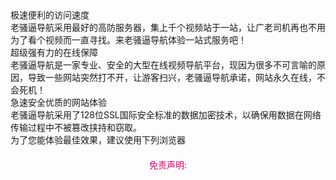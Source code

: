 <!DOCTYPE html>
<html>
<head>
<meta http-equiv="Content-Type" content="text/html; charset=UTF-8" />
<meta name="renderer" content="webkit" />
<meta http-equiv="X-UA-Compatible" content="IE=edge,chrome=1" />
<title>极品福利导航,第一导航,福利网最新地址,宅男宅女必备好网站</title>
<meta name="keywords" content="『QQ流氓馆极品导航』极品福利导航,第一导航,福利网最新地址,宅男宅女" />
<meta name="description" content="QQ流氓馆,QQ流氓馆福利导航,QQ流氓馆福利" />
<link rel="Stylesheet" href="index_files/common.css" />
<link rel="Stylesheet" href="index_files/index.css" />
<style> .clearfix:after{content:".";display:block;height:0;clear:both;visibility:hidden} .clearfix{*+height:1%;}.hd .arrow{width:836px;height:617px;background:url(static/imgs/bg_img.png) 0 0 no-repeat;position:absolute;z-index:1;left:50%;top:0;margin-left:-418px;animation:arrow 3s 0s ease-out both;-webkit-animation:arrow 3s 0s ease-out both;-moz-animation:arrow 3s 0s ease-out both;} .hd .cnt{overflow:inherit;position:relative;z-index:2;} .hd .succ{background:none;box-shadow:none;overflow:inherit} .url_tit{width:477px;height:84px;background:url(static/imgs/pimg.png) 0 0 no-repeat;margin:0 auto 10px;animation:fadeInRight 1s 0s linear both;-webkit-animation:fadeInRight 1s 0s linear both;-moz-animation:fadeInRight 1s 0s linear both;} .url_enter{width:660px;height:150px;background:url(static/imgs/test_bg.png) 0 0 no-repeat;margin:0 auto;overflow:hidden;position:relative;animation:fadeInLeft 1s .2s ease-out both;-webkit-animation:fadeInLeft 1s .2s ease-out both;-moz-animation:fadeInLeft 1s .2s ease-out both;} .url_enter .err{display:none;background:#D50000;height:32px;width:380px;border-radius:5px;color:#ffffff;font-size:16px;padding:0 0 0 60px;line-height:32px;position:absolute;top:26px;left:180px;} .url_enter .err b{display:inline-block;width:16px;height:16px;vertical-align:text-top;margin:3px 10px 0 0;background:url(static/imgs/ping_ico.png) 0 -80px no-repeat;} .url_enter .suc{display:none;background:#0c98e8;height:32px;width:380px;border-radius:5px;color:#ffffff;font-size:16px;padding:0 0 0 60px;line-height:32px;position:absolute;top:26px;left:180px;} .url_enter .suc b{display:inline-block;width:16px;height:16px;vertical-align:text-top;margin:3px 10px 0 0;background:url(static/imgs/ping_ico.png) 0 -100px no-repeat;} .url_input{width:410px;height:40px;border:1px solid #9db4b4;border-radius:5px;box-shadow:inset 0 3px 6px 0 rgba(0,0,0,.2);-webkit-box-shadow:inset 0 6px 10px 0 rgba(0,0,0,.2);-moz-box-shadow:inset 0 6px 10px 0 rgba(0,0,0,.2);position:absolute;left:40px;top:70px;font-size:18px;padding:0 10px;outline:none;} .url_input:focus{border-color:#709E9E;} .url_btn{width:130px;height:42px;background:#0c98e8;border:0 none;border-radius:5px;font-size:20px;color:#fff;outline:none;cursor:pointer;position:absolute;top:70px;left:494px;background-image:-moz-linear-gradient(top,#018edb,#22aeff);background-image:-webkit-gradient(linear,left top,left bottom,color-stop(0,#018edb),color-stop(1,#22aeff));} .url_btn:hover{opacity:.8;} .url_btn:active{opacity:1;box-shadow:inset 0 5px 10px 0 rgba(0,0,0,.1);} .test_list{width:630px;height: auto;background:#fff;border-radius:5px;min-height:100px;margin:0 auto;box-shadow:0 3px 5px 0 rgba(0,0,0,0.3);-webkit-box-shadow:0 3px 5px 0 rgba(0,0,0,0.3);-moz-box-shadow:0 3px 5px 0 rgba(0,0,0,0.3);position:relative;overflow:hidden;animation:fadeInLeft 1s .4s ease-out both;-webkit-animation:fadeInLeft 1s .4s ease-out both;-moz-animation:fadeInLeft 1s .4s ease-out both;} .test_list .test_act{margin:10px 20px;} .test_list .test_act h1{width:99px;height:27px;background:url(static/imgs/ptxt.png) 0 0 no-repeat;float:left;text-indent:-9999px;margin-top:8px;} .test_list .url_btn{position:static;float:right;} .test_ul{margin:20px;list-style:none;} .test_ul li{margin-top:5px;position:relative;} .test_ul li .ico{width:36px;height:20px;background:url(static/imgs/ping_ico.png) 0 0 no-repeat;display:block;position:absolute;left:0;top:3px;display:none;} .test_ul li.l1 .ico{background-position:0 0;display:block;} .test_ul li.l2 .ico{background-position:0 -20px;display:block;} .test_ul li.l3 .ico{background-position:0 -40px;display:block;} .test_ul li.l4 .ico{background-position:0 -60px;display:block;} .test_ul li .line{height:25px;width:370px;float:left;margin-left:40px;background:#f1f1f1;font-weight:bold;line-height:25px;padding:0 10px;} .test_ul li.l1 .line{background:#d9f0cc;} .test_ul li.l2 .line{background:#d6f1f9;} .test_ul li.l3 .line{background:#ffeacc;} .test_ul li.l4 .line{background:#e4e4e4;} .test_ul li .act{width:130px;height:25px;float:right;font-size:14px;text-align:center;} .test_ul li .act a{text-decoration:none;color:#0089ff;} .test_ul li .act a:hover{text-decoration:underline;} .test_ul li .loading{font-size:16px;font-weight:bold;text-align:center;height:60px;line-height:60px;}@-webkit-keyframes fadeInRight{0%{opacity:0;-webkit-transform:translate3d(100%,0,0);}100%{opacity:1;-webkit-transform:none;}}@-moz-keyframes fadeInRight{0%{opacity:0;-moz-transform:translate3d(100%,0,0);}100%{opacity:1;-moz-transform:none;}}@keyframes fadeInRight{0%{opacity:0;transform:translate3d(100%,0,0);}100%{opacity:1;transform:none;}}@-webkit-keyframes fadeInLeft{0%{opacity:0;-webkit-transform:translate3d(-100%,0,0);}100%{opacity:1;-webkit-transform:none;}}@-moz-keyframes fadeInLeft{0%{opacity:0;-moz-transform:translate3d(-100%,0,0);}100%{opacity:1;-moz-transform:none;}}@keyframes fadeInLeft{0%{opacity:0;transform:translate3d(-100%,0,0);}100%{opacity:1;transform:none;}}@-webkit-keyframes arrow{0%{opacity:1;-webkit-transform:translate3d(30%,-100%,0);}100%{opacity:1;-webkit-transform:translate3d(0,0,0);}}@-moz-keyframes arrow{0%{opacity:1;-moz-transform:translate3d(30%,-100%,0);}100%{opacity:1;-moz-transform:translate3d(0,0,0);}}@keyframes arrow{0%{opacity:1;transform:translate3d(30%,-100%,0);}100%{opacity:1;transform:translate3d(0,0,0);}} .spanping{text-align:center;display:inline-block;width:60px;text-decoration: underline;} .pcolor1{color:#65c92b} .pcolor2{color:#0591e2} .pcolor3{color:#ff9607;} .pcolor4{color:#8b8b8b;} .new-version{color:red;margin-left:20px;background-color:#D50000;color:#fff;padding:3px;border-radius:5px;} .center div a{padding: 5px;font-size: 15px;} .col:hover{ background-color:#EEEEEE; -webkit-transition: background-color 0.3s ease; } .test_ul li.l1 .line:hover{background: linear-gradient(to right, rgba(216,239,204,0), rgba(216,239,204,1)); } .test_ul li.l2 .line:hover{background: linear-gradient(to right, rgba(213,241,249,0), rgba(213,241,249,1)); } .test_ul li.l3 .line:hover{background: linear-gradient(to right, rgba(254,233,204,0), rgba(254,233,204,1)); } .test_ul li.l4 .line:hover{background: linear-gradient(to right, rgba(227,228,228,0), rgba(227,228,228,1)); } .online-service{width: 100px;height: 42px;font-size: 18px;border-radius: 5px;background-color:#4CAF50;border:none;color:#fff;cursor: pointer;} .online-service:hover{background-color: #388E3C;}
</style>
</head>
<body>
<div class="hd">
<div class="arrow"></div>

<div class="cnt">
<div class="top">
<a class="logo" href="http://www.laosaobidh.com"></a>
</div>
<div class="succ">
<div class="url_tit">
</div>
<div style="text-align:center;">
</div>
<div class="url_enter">
<form action="http://www.qqlmg.com" onsubmit="return checkURL();">
<div id="error_tip" class="err"></div>
<div id="success_tip" class="suc"></div>
<input type="text" name="" value="" id="url_val" class="url_input" placeholder="请输入您要检测的域名" />
<button class="url_btn" onclick="checkURL()">检测</button>
</form>
</div>
<div class="test_list">
<div class="test_act clearfix">
<h1>网址测试</h1>

<button onclick="fastestLine()" class="url_btn">最快线路</button>
</div>
<ul id="list" class="test_ul">
</ul>
</div>
</div>
 </div>

<div class="indc">
<div class="cnt">
<div class="col">
<div class="top">
<div class="icon i_1"></div>
</div>
<div class="ttl">
极速便利的访问速度
</div>
<div class="txt">
老骚逼导航采用最好的高防服务器，集上千个视频站于一站，让广老司机再也不用为了看个视频而一直寻找。来老骚逼导航体验一站式服务吧！
</div>
</div>
<div class="col">
<div class="top">
<div class="icon i_2"></div>
</div>
<div class="ttl">
超级强有力的在线保障
</div>
<div class="txt">
老骚逼导航是一家专业、安全的大型在线视频导航平台，现因为很多不可言喻的原因，导致一些网站突然打不开，让游客扫兴，老骚逼导航承诺，网站永久在线，不会死机！
</div>
</div>
<div class="col">
<div class="top">
<div class="icon i_3"></div>
</div>
<div class="ttl">
急速安全优质的网站体验
</div>
<div class="txt">
老骚逼导航采用了128位SSL国际安全标准的数据加密技术，以确保用数据在网络传输过程中不被篡改挟持和窃取。
</div>
</div>
</div>
</div>
<div class="footer">

<div class="friends"></div>
<div class="footerbottom">
<div class="content">
<div class="left">
<div class="text">
为了您能体验最佳效果，建议使用下列浏览器
</div>
<div class="brow">
<a title="360急速浏览器" class="ico i360" target="_blank" href="/ljdh/llq.html"></a>
<a title="搜狗浏览器" class="ico sougou" target="_blank" href="ljdh/llq.html"></a>
<a title="IE浏览器" class="ico ie" target="_blank" href="ljdh/llq.html"></a>
<a title="谷歌浏览器" class="ico chrome" target="_blank" href="ljdh/llq.html"></a>
<a title="火狐浏览器" class="ico firefox" target="_blank" href="ljdh/llq.html"></a>
</div>
</div>
<div class="center">
<div style="width:100%;height:100%;text-align:center;margin-top:20px;">
<p style="color: #D9006C">免责声明:</p>
</div>
</div>
<div class="right">
<a class="logo"></a>
<div class="copyright">
Powered By Copyright © 2018  老骚逼发布页. All Rights Reserved
</div>
</div>
</div>
</div>
</div>
</div>
<script async="" src="index_files/analytics.js"></script>
<script language="javascript" src="index_files/jquery.min.js"></script>
<script>
    var urlList = [
                 "https://www.sjzwdh.space", 
                  "https://www.qjlldh.space",
                  "https://www.ldsdh.space",
                  "https://www.smsdh.space",
                  "https://www.jjrdh.space",
                  "https://www.hdqdh.space",
                  "https://www.hgfdh.space",
                  "https://www.xfbdh.space",
                  "https://www.lsndh.space"];
    var iavlist = [
                 "www.sjzwdh.space", 
                  "www.qjlldh.space",
                  "www.ldsdh.space",
                  "www.smsdh.space",
                  "www.jjrdh.space",
                  "www.hdqdh.space",
                  "www.hgfdh.space",
                  "www.xfbdh.space",
                  "www.lsndh.space"];
    var url = $("#url_val");
    var err_tip = $("#error_tip");
    var suc_tip = $("#success_tip");
    var list = $("#list");
    var fastestLineIndex = new Array();
    var fastestLineArr = new Array();


    url.focus(function() {
      err_tip.hide();
      suc_tip.hide();
    });

    function checkURL() {
      if (url.val() == "") {
        err_tip.html("<b></b>请输入您要检测的域名").show();
      } else if (!/^[0-9a-zA-Z]+[0-9a-zA-Z\.-]*\.[a-zA-Z]{2,4}$/.test(url.val().replace(/\s+/g, "").replace(/[a-zA-z]+:\/\/+/, ""))) {
        err_tip.html("<b></b>您填写的格式有误，请重新填写完整域名。").show();
      } else {
        var nowURL = "" + url.val().replace(/\s+/g, "").replace(/[a-zA-z]+:\/\/+/, "");
        for (i = 0; i < iavlist.length; i++) {
          if (nowURL == iavlist[i] || nowURL == iavlist[i].replace("www.", "")) {
            suc_tip.html("<b></b>此域名为QQ流氓馆导航官方站点，值得信赖").show();
            return false;
          }
        }
        err_tip.html("<b></b>此域名切勿打开，以免电脑手机中木马！").show();
      }
      return false;
    //setTimeout(function(){err_tip.hide()},5000);
  }

  var ping = 1;setInterval("ping++",100);


  autoGenerateList();

  function autoGenerateList(){
    var s = '<li class="clearfix "><span class="ico"></span><div class="line"></div><div class="act"><span class="ping spanping "></span><a href="" target="_blank">立即访问</a></div></li>';
    for(var i=0;i<urlList.length;i++){
      $("#list").append(s);
    }
  }

  newRequest();
  function RequestAgain(){
    $("#list>li").removeClass("l1 l2 l3 l4");
    $("#list>li").find(".line").html('测试中...');
    $("#list>li").find(".act>a").attr("href", "###");
    $("#list>li").find(".ping").html("");
    ping = 1;
    newRequest();
  }

  function fastestLine(){
    //alert(fastestLineArr);
    var min =Math.min.apply(Math,fastestLineArr);
    var x = fastestLineArr.indexOf(min);
    /*alert("Min: " + min + "\nIndex of Min: " + x +"\nFastest Line Array: " + fastestLineArr + "\nFastest Line Index: " + fastestLineIndex + "\nUrl: " + urlList[fastestLineIndex[x]]);*/
     window.open(urlList[fastestLineIndex[x]]);
  }

  function newRequest(){
    for(var i=0;i<urlList.length;i++){
      $("#list>li").eq(i).find(".line").html('测试中...');
       // var msinputvalue = urlList[i];
       // if(i <=2){}
       $("#list>li").eq(i).append("<img src="+urlList[i]+"/"+Math.random()+" width='1' height='1' onerror='autotest("+i+")' style='display:none'>");
     }
   }

   function autotest(i){
    fastestLineIndex.push(i);
     if(ping*10 <= 69) {
      $("#list>li").eq(i).addClass("l1");
      $("#list>li").eq(i).find(".line").html(urlList[i]);
      $("#list>li").eq(i).find(".ping").addClass("pcolor1").append(ping*8+i+"ms");
      $("#list>li").eq(i).find(".act>a").attr("href", urlList[i]);
      fastestLineArr.push(ping*8+i);
    } else if (ping*10 > 69 && ping*10 <= 149) {
      $("#list>li").eq(i).addClass("l2");
      $("#list>li").eq(i).find(".line").html(urlList[i]);
      $("#list>li").eq(i).find(".ping").addClass("pcolor2").append(ping*9+"ms");
      $("#list>li").eq(i).find(".act>a").attr("href", urlList[i]);
      fastestLineArr.push(ping*9);
    } else if (ping*10 > 150 && ping*10 <= 500) {
      $("#list>li").eq(i).addClass("l3");
      $("#list>li").eq(i).find(".line").html(urlList[i]);
      $("#list>li").eq(i).find(".ping").addClass("pcolor3").append(ping*10+"ms");
      $("#list>li").eq(i).find(".act>a").attr("href", urlList[i]);
      fastestLineArr.push(ping*10);
    } else {
      $("#list>li").eq(i).addClass("l4");
      $("#list>li").eq(i).find(".line").html(urlList[i]);
      $("#list>li").eq(i).find(".ping").addClass("pcolor4").append(ping*11+"ms");
      $("#list>li").eq(i).find(".act>a").attr("href", urlList[i]);
      fastestLineArr.push(ping*11);
    }
    $("#list>li").eq(i).find("img").remove();
  }
</script>
<div style="display:none">
<script src="https://s22.cnzz.com/z_stat.php?id=1271647437&web_id=1271647437" language="JavaScript"></script>
</DIV>
</body>
<script type="text/javascript" src="//js.users.51.la/21051475.js"></script>

